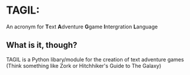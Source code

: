 TAGIL:
====== 

An acronym for **T**ext **A**dventure **G**game **I**ntergration **L**anguage

What is it, though?
-------------------

TAGIL is a Python libary/module for the creation of text adventure games
(Think something like Zork or Hitchhiker's Guide to The Galaxy)


